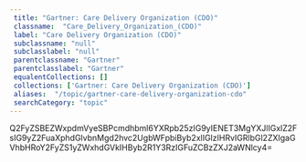 ```yaml
--- 
 title: "Gartner: Care Delivery Organization (CDO)" 
 classname:  "Care_Delivery_Organization_(CDO)" 
 label: "Care Delivery Organization (CDO)" 
 subclassname: "null" 
 subclasslabel: "null" 
 parentclassname: "Gartner" 
 parentclasslabel: "Gartner" 
 equalentCollections: [] 
 collections: ['Gartner: Care Delivery Organization (CDO)']
 aliases:  "/topic/gartner-care-delivery-organization-cdo"  
 searchCategory: "topic" 
---
```

Q2FyZSBEZWxpdmVyeSBPcmdhbml6YXRpb25zIG9yIENET3MgYXJlIGxlZ2FsIG9yZ2FuaXphdGlvbnMgd2hvc2UgbWFpbiByb2xlIGlzIHRvIGRlbGl2ZXIgaGVhbHRoY2FyZS1yZWxhdGVkIHByb2R1Y3RzIGFuZCBzZXJ2aWNlcy4=